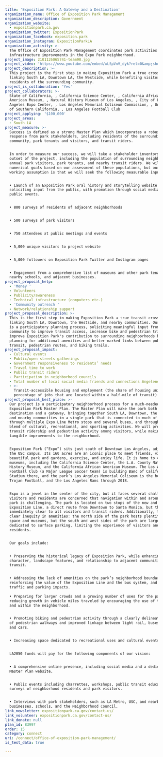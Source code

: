 ```yaml
---
title: 'Exposition Park: A Gateway and a Destination'
organization_name: Office of Exposition Park Management
organization_description: Government
organization_website:
  - expositionpark.ca.gov
organization_twitter: ExpositionPark
organization_facebook: exposition.park
organization_instagram: ExpositionParkLA
organization_activity: >-
  The Office of Exposition Park Management coordinates park activities and
  infrastructure improvements in the Expo Park neighborhood.
project_image: 2101126065741-team90.jpg
project_video: 'https://www.youtube.com/embed/xLSpVnV_dyk?rel=0&amp;showinfo=0'
project_description: >-
  This project is the first step in making Exposition Park a true crossroads
  linking South LA, Downtown LA, the Westside, while benefiting visitors and
  residents of the surrounding community.
project_is_collaboration: 'Yes'
project_collaborators: >-
  State of California, , California Science Center, , California African
  American Museum, , Natural History Museum of Los Angeles, , City of Los
  Angeles Expo Center, , Los Angeles Memorial Coliseum Commission, , University
  of Southern California, , Los Angeles Football Club
project_applying: '$100,000'
project_areas:
  - South LA
project_measure: >-
  Success is defined as a strong Master Plan which incorporates a robust public
  response from park stakeholders, including residents of the surrounding
  community, park tenants and visitors, and transit riders. 


  In order to measure our success, we will take a stakeholder inventory at the
  outset of the project, including the population of surrounding neighborhoods,
  annual park visitors, park tenants, and nearby transit riders. We will set
  numerical goals based on our assessment of these populations, but our current
  working assumption is that we will seek the following measurable input: 


  • Launch of an Exposition Park oral history and storytelling website
  soliciting input from the public, with promotion through social media and
  public events. 


  • 800 surveys of residents of adjacent neighborhoods


  • 500 surveys of park visitors 


  • 750 attendees at public meetings and events


  • 5,000 unique visitors to project website


  • 5,000 followers on Exposition Park Twitter and Instagram pages


  • Engagement from a comprehensive list of museums and other park tenants,
  nearby schools, and adjacent businesses.
project_proposal_help:
  - 'Money '
  - Volunteers
  - Publicity/awareness
  - Technical infrastructure (computers etc.)
  - 'Community outreach '
  - Network/relationship support
project_proposal_description: >-
  This is the first step in making Exposition Park a true transit crossroads
  linking South LA, Downtown, the Westside, and nearby communities. Our project
  is a participatory planning process, soliciting meaningful input from the
  community to improve transit access, increase bike and pedestrian trips, and
  improve Exposition Park's contribution to surrounding neighborhoods by
  planning for additional amenities and better-marked links between public
  transit, pedestrian routes, and biking trails.
project_proposal_impact:
  - Cultural events
  - Public/open streets gatherings
  - Government responsiveness to residents’ needs
  - Travel time to work
  - Public transit riders
  - Participation in neighborhood councils
  - Total number of local social media friends and connections Angelenos have
  - >-
    Transit-accessible housing and employment (the share of housing units and
    percentage of jobs that are located within a half-mile of transit)
project_proposal_best_place: >-
  Our project is a participatory neighborhood process for a much-needed
  Exposition Park Master Plan. The Master Plan will make the park both a
  destination and a gateway, bringing together South LA, Downtown, the Westside
  and nearby communities in a single park that is connected to much of the City
  through multiple Expo Line Metro stops and several buses, and through a unique
  blend of cultural, recreational, and sporting activities. We will promote
  transit ridership and pedestrian activity among visitors, while making
  tangible improvements to the neighborhood. 


  Exposition Park (“Expo”) sits just south of Downtown Los Angeles, adjacent to
  the USC campus. Its 160 acres are an iconic place to meet friends, visit a
  beautiful park and gardens, exercise, and enjoy life. It is home to celebrated
  museums, including the California Science Center, the L.A. County Natural
  History Museum, and the California African American Museum. The Los Angeles
  Football Club (a Major League Soccer team) is building Banc of California
  Stadium there, and the park’s Los Angeles Memorial Coliseum is the home of USC
  Trojan Football, and the Los Angeles Rams through 2018. 


  Expo is a jewel in the center of the city, but it faces several challenges.
  Visitors and residents are concerned that navigation within and around the
  park is challenging. The park is located on two stops of the new and expanded
  Exposition Line, a direct route from Downtown to Santa Monica, but this is not
  immediately clear to all visitors and transit riders. Additionally, there is a
  clear inequity in amenities: the north side of the park hosts plentiful green
  space and museums, but the south and west sides of the park are largely
  dedicated to surface parking, limiting the experience of visitors and nearby
  residents.


  Our goals include:


  • Preserving the historical legacy of Exposition Park, while enhancing its
  character, landscape features, and relationship to adjacent communities and
  transit.


  • Addressing the lack of amenities on the park’s neighborhood boundaries,
  reinforcing the value of the Exposition Line and the bus system, and managing
  traffic and parking impacts.
    
  • Preparing for larger crowds and a growing number of uses for the park, and
  reducing growth in vehicle miles traveled by encouraging the use of transit to
  and within the neighborhood.


  • Promoting biking and pedestrian activity through a clearly delineated system
  of pedestrian walkways and improved linkage between light rail, buses, bikes,
  and cars.


  • Increasing space dedicated to recreational uses and cultural events.


  LA2050 funds will pay for the following components of our vision: 


  • A comprehensive online presence, including social media and a dedicated
  Master Plan website. 


  • Public events including charrettes, workshops, public transit education, and
  surveys of neighborhood residents and park visitors. 


  • Interviews with park stakeholders, such as LA Metro, USC, and nearby
  businesses, schools, and the Neighborhood Council.
link_newsletter: expositionpark.ca.gov/contact-us/
link_volunteer: expositionpark.ca.gov/contact-us/
link_donate: null
plan_id: 83997
order: 15
category: connect
uri: /connect/office-of-exposition-park-management/
is_test_data: true

---
```

